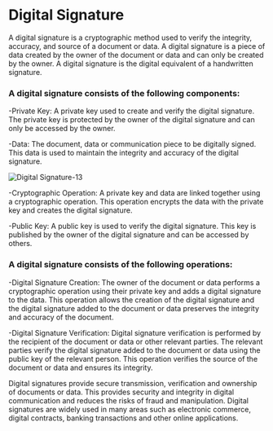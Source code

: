 # Digital Signature

A digital signature is a cryptographic method used to verify the integrity, accuracy, and source of a document or data. A digital signature is a piece of data created by the owner of the document or data and can only be created by the owner. A digital signature is the digital equivalent of a handwritten signature.

### A digital signature consists of the following components:
  
-Private Key: A private key used to create and verify the digital signature. The private key is protected by the owner of the digital signature and can only be accessed by the owner.

-Data: The document, data or communication piece to be digitally signed. This data is used to maintain the integrity and accuracy of the digital signature.

![Digital Signature-13](https://github.com/umaysafak/Blockchain-Fundamentals/assets/83416728/e1174da5-366d-4b39-87a7-24dd6567031f)

-Cryptographic Operation: A private key and data are linked together using a cryptographic operation. This operation encrypts the data with the private key and creates the digital signature.

-Public Key: A public key is used to verify the digital signature. This key is published by the owner of the digital signature and can be accessed by others.

### A digital signature consists of the following operations:
  
-Digital Signature Creation: The owner of the document or data performs a cryptographic operation using their private key and adds a digital signature to the data. This operation allows the creation of the digital signature and the digital signature added to the document or data preserves the integrity and accuracy of the document.

-Digital Signature Verification: Digital signature verification is performed by the recipient of the document or data or other relevant parties. The relevant parties verify the digital signature added to the document or data using the public key of the relevant person. This operation verifies the source of the document or data and ensures its integrity.

Digital signatures provide secure transmission, verification and ownership of documents or data. This provides security and integrity in digital communication and reduces the risks of fraud and manipulation. Digital signatures are widely used in many areas such as electronic commerce, digital contracts, banking transactions and other online applications.
